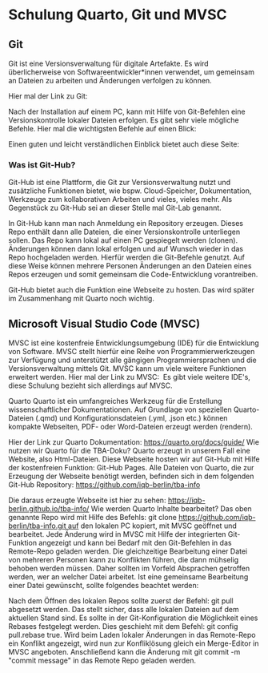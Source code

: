 # Schulung Quarto, Git und MVSC

## Git

Git ist eine Versionsverwaltung für digitale Artefakte. Es wird überlicherweise von Softwareentwickler*innen verwendet, um gemeinsam an Dateien zu arbeiten und Änderungen verfolgen zu können.

Hier mal der Link zu Git: [](https://git-scm.com)

Nach der Installation auf einem PC, kann mit Hilfe von Git-Befehlen eine Versionskontrolle lokaler Dateien erfolgen. Es gibt sehr viele mögliche Befehle. Hier mal die wichtigsten Befehle auf einen Blick: [](https://training.github.com/downloads/de/github-git-cheat-sheet)

Einen guten und leicht verständlichen Einblick bietet auch diese Seite: [](https://rogerdudler.github.io/git-guide/index.de.html)

### Was ist Git-Hub?

Git-Hub ist eine Plattform, die Git zur Versionsverwaltung nutzt und zusätzliche Funktionen bietet, wie bspw. Cloud-Speicher, Dokumentation, Werkzeuge zum kollaborativen Arbeiten und vieles, vieles mehr. Als Gegenstück zu Git-Hub sei an dieser Stelle mal Git-Lab genannt.

In Git-Hub kann man nach Anmeldung ein Repository erzeugen. Dieses Repo enthält dann alle Dateien, die einer Versionskontrolle unterliegen sollen. Das Repo kann lokal auf einen PC gespiegelt werden (clonen). Änderungen können dann lokal erfolgen und auf Wunsch wieder in das Repo hochgeladen werden. Hierfür werden die Git-Befehle genutzt. Auf diese Weise können mehrere Personen Änderungen an den Dateien eines Repos erzeugen und somit gemeinsam die Code-Entwicklung vorantreiben.

Git-Hub bietet auch die Funktion eine Webseite zu hosten. Das wird später im Zusammenhang mit Quarto noch wichtig.

## Microsoft Visual Studio Code (MVSC)

MVSC ist eine kostenfreie Entwicklungsumgebung (IDE) für die Entwicklung von Software. MVSC stellt hierfür eine Reihe von Programmierwerkzeugen zur Verfügung und unterstützt alle gängigen Programmiersprachen und die Versionsverwaltung mittels Git. MVSC kann um viele weitere Funktionen erweitert werden. Hier mal der Link zu MVSC: [](https://code.visualstudio.com)
Es gibt viele weitere IDE's, diese Schulung bezieht sich allerdings auf MVSC.

Quarto
Quarto ist ein umfangreiches Werkzeug für die Erstellung wissenschaftlicher Dokumentationen. Auf Grundlage von speziellen Quarto-Dateien (.qmd) und Konfigurationsdateien (.yml, .json etc.) können kompakte Webseiten, PDF- oder Word-Dateien erzeugt werden (rendern). 

Hier der Link zur Quarto Dokumentation: https://quarto.org/docs/guide/
Wie nutzen wir Quarto für die TBA-Doku?
Quarto erzeugt in unserem Fall eine Website, also Html-Dateien. Diese Webseite hosten wir auf Git-Hub mit Hilfe der kostenfreien Funktion: Git-Hub Pages. Alle Dateien von Quarto, die zur Erzeugung der Webseite benötigt werden, befinden sich in dem folgenden Git-Hub Repository: https://github.com/iqb-berlin/tba-info

Die daraus erzeugte Webseite ist hier zu sehen: https://iqb-berlin.github.io/tba-info/
Wie werden Quarto Inhalte bearbeitet?
Das oben genannte Repo wird mit Hilfe des Befehls: git clone https://github.com/iqb-berlin/tba-info.git auf den lokalen PC kopiert, mit MVSC geöffnet und bearbeitet. Jede Änderung wird in MVSC mit Hilfe der integrierten Git-Funktion angezeigt und kann bei Bedarf mit den Git-Befehlen in das Remote-Repo geladen werden. Die gleichzeitige Bearbeitung einer Datei von mehreren Personen kann zu Konflikten führen, die dann mühselig behoben werden müssen. Daher sollten im Vorfeld Absprachen getroffen werden, wer an welcher Datei arbeitet. Ist eine gemeinsame Bearbeitung einer Datei gewünscht, sollte folgendes beachtet werden:

Nach dem Öffnen des lokalen Repos sollte zuerst der Befehl: git pull abgesetzt werden. Das stellt sicher, dass alle lokalen Dateien auf dem aktuellen Stand sind.
Es sollte in der Git-Konfiguration die Möglichkeit eines Rebases festgelegt werden. Dies geschieht mit dem Befehl: git config pull.rebase true. Wird beim Laden lokaler Änderungen in das Remote-Repo ein Konflikt angezeigt, wird nun zur Konfliklösung gleich ein Merge-Editor in MVSC angeboten. Anschließend kann die Änderung mit git commit -m "commit message" in das Remote Repo geladen werden.








